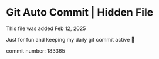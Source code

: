 # Git Auto Commit | Hidden File

This file was added Feb 12, 2025

Just for fun and keeping my daily git commit active 🤪

commit number: 183365
